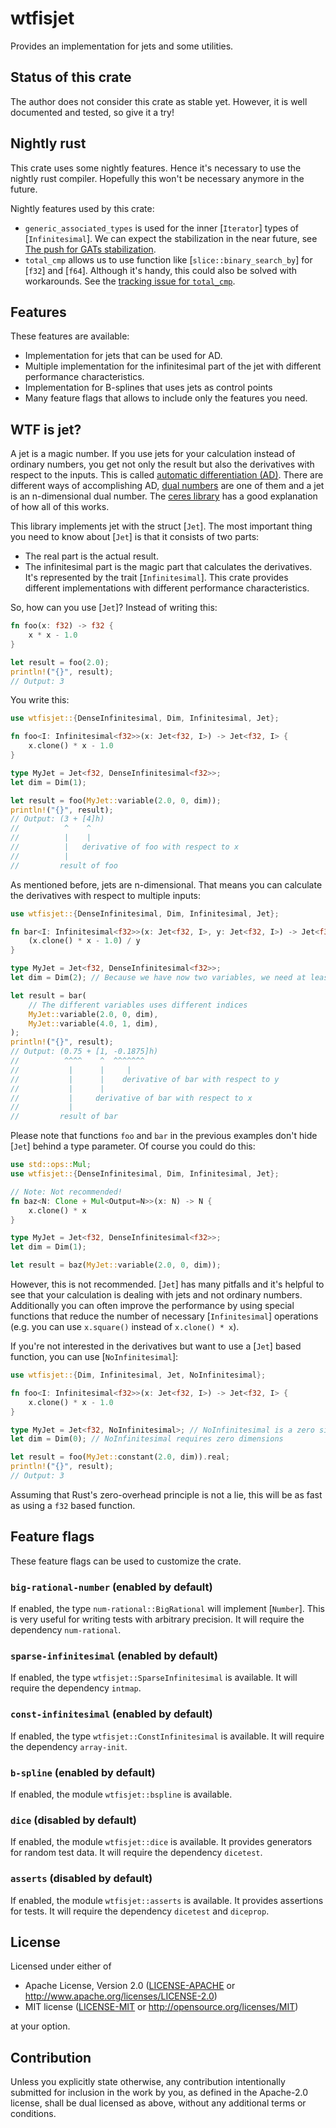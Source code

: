 # wtfisjet

Provides an implementation for jets and some utilities.

## Status of this crate

The author does not consider this crate as stable yet. However, it is well documented and
tested, so give it a try!

## Nightly rust

This crate uses some nightly features. Hence it's necessary to use the nightly rust compiler.
Hopefully this won't be necessary anymore in the future.

Nightly features used by this crate:
- `generic_associated_types` is used for the inner [`Iterator`] types of [`Infinitesimal`].
We can expect the stabilization in the near future, see [The push for GATs stabilization].
- `total_cmp` allows us to use function like [`slice::binary_search_by`] for [`f32`] and
[`f64`]. Although it's handy, this could also be solved with workarounds. See the
[tracking issue for `total_cmp`].

[The push for GATs stabilization]: https://blog.rust-lang.org/2021/08/03/GATs-stabilization-push.html
[tracking issue for `total_cmp`]: https://github.com/rust-lang/rust/issues/72599

## Features

These features are available:

- Implementation for jets that can be used for AD.
- Multiple implementation for the infinitesimal part of the jet with different performance
characteristics.
- Implementation for B-splines that uses jets as control points
- Many feature flags that allows to include only the features you need.

## WTF is jet?

A jet is a magic number. If you use jets for your calculation instead of ordinary numbers,
you get not only the result but also the derivatives with respect to the inputs. This is
called [automatic differentiation (AD)]. There are different ways of accomplishing AD,
[dual numbers] are one of them and a jet is an n-dimensional dual number. The [ceres library]
has a good explanation of how all of this works.

[automatic differentiation (AD)]: https://en.wikipedia.org/wiki/Automatic_differentiation
[dual numbers]: https://en.wikipedia.org/wiki/Dual_number
[ceres library]: http://ceres-solver.org/automatic_derivatives.html#dual-numbers-jets

This library implements jet with the struct [`Jet`]. The most important thing you need to know
about [`Jet`] is that it consists of two parts:
- The real part is the actual result.
- The infinitesimal part is the magic part that calculates the derivatives. It's represented
by the trait [`Infinitesimal`]. This crate provides different implementations with different
performance characteristics.

So, how can you use [`Jet`]? Instead of writing this:

```rust
fn foo(x: f32) -> f32 {
    x * x - 1.0
}

let result = foo(2.0);
println!("{}", result);
// Output: 3
```

You write this:

```rust
use wtfisjet::{DenseInfinitesimal, Dim, Infinitesimal, Jet};

fn foo<I: Infinitesimal<f32>>(x: Jet<f32, I>) -> Jet<f32, I> {
    x.clone() * x - 1.0
}

type MyJet = Jet<f32, DenseInfinitesimal<f32>>;
let dim = Dim(1);

let result = foo(MyJet::variable(2.0, 0, dim));
println!("{}", result);
// Output: (3 + [4]h)
//          ^    ^
//          |    |
//          |   derivative of foo with respect to x
//          |
//         result of foo
```

As mentioned before, jets are n-dimensional. That means you can calculate the derivatives with
respect to multiple inputs:

```rust
use wtfisjet::{DenseInfinitesimal, Dim, Infinitesimal, Jet};

fn bar<I: Infinitesimal<f32>>(x: Jet<f32, I>, y: Jet<f32, I>) -> Jet<f32, I> {
    (x.clone() * x - 1.0) / y
}

type MyJet = Jet<f32, DenseInfinitesimal<f32>>;
let dim = Dim(2); // Because we have now two variables, we need at least 2 dimensions

let result = bar(
    // The different variables uses different indices
    MyJet::variable(2.0, 0, dim),
    MyJet::variable(4.0, 1, dim),
);
println!("{}", result);
// Output: (0.75 + [1, -0.1875]h)
//          ^^^^    ^  ^^^^^^^
//           |      |     |
//           |      |    derivative of bar with respect to y
//           |      |
//           |     derivative of bar with respect to x
//           |
//         result of bar
```

Please note that functions `foo` and `bar` in the previous examples don't hide [`Jet`]
behind a type parameter. Of course you could do this:

```rust
use std::ops::Mul;
use wtfisjet::{DenseInfinitesimal, Dim, Infinitesimal, Jet};

// Note: Not recommended!
fn baz<N: Clone + Mul<Output=N>>(x: N) -> N {
    x.clone() * x
}

type MyJet = Jet<f32, DenseInfinitesimal<f32>>;
let dim = Dim(1);

let result = baz(MyJet::variable(2.0, 0, dim));
```

However, this is not recommended. [`Jet`] has many pitfalls and it's helpful to see
that your calculation is dealing with jets and not ordinary numbers. Additionally you can
often improve the performance by using special functions that reduce the number of
necessary [`Infinitesimal`] operations (e.g. you can use `x.square()` instead of
`x.clone() * x`).

If you're not interested in the derivatives but want to use a [`Jet`] based function,
you can use [`NoInfinitesimal`]:

```rust
use wtfisjet::{Dim, Infinitesimal, Jet, NoInfinitesimal};

fn foo<I: Infinitesimal<f32>>(x: Jet<f32, I>) -> Jet<f32, I> {
    x.clone() * x - 1.0
}

type MyJet = Jet<f32, NoInfinitesimal>; // NoInfinitesimal is a zero sized type (ZST)
let dim = Dim(0); // NoInfinitesimal requires zero dimensions

let result = foo(MyJet::constant(2.0, dim)).real;
println!("{}", result);
// Output: 3
```

Assuming that Rust's zero-overhead principle is not a lie, this will be as fast as using
a `f32` based function.

## Feature flags

These feature flags can be used to customize the crate.

### `big-rational-number` (enabled by default)

If enabled, the type `num-rational::BigRational` will implement [`Number`].
This is very useful for writing tests with arbitrary precision. It will
require the dependency `num-rational`.

### `sparse-infinitesimal` (enabled by default)

If enabled, the type `wtfisjet::SparseInfinitesimal` is available. It will
require the dependency `intmap`.

### `const-infinitesimal` (enabled by default)

If enabled, the type `wtfisjet::ConstInfinitesimal` is available. It will
require the dependency `array-init`.

### `b-spline` (enabled by default)

If enabled, the module `wtfisjet::bspline` is available.

### `dice` (disabled by default)

If enabled, the module `wtfisjet::dice` is available. It provides generators for
random test data. It will require the dependency `dicetest`.

### `asserts` (disabled by default)

If enabled, the module `wtfisjet::asserts` is available. It provides assertions for tests.
It will require the dependency `dicetest` and `diceprop`.

## License

Licensed under either of

 * Apache License, Version 2.0
   ([LICENSE-APACHE](LICENSE-APACHE) or http://www.apache.org/licenses/LICENSE-2.0)
 * MIT license
   ([LICENSE-MIT](LICENSE-MIT) or http://opensource.org/licenses/MIT)

at your option.

## Contribution

Unless you explicitly state otherwise, any contribution intentionally submitted
for inclusion in the work by you, as defined in the Apache-2.0 license, shall be
dual licensed as above, without any additional terms or conditions.
